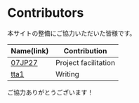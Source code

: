 Contributors
============================================
本サイトの整備にご協力いただいた皆様です。

| Name(link) | Contribution |
| --- | --- |
| [07JP27](https://github.com/07JP27) | Project facilitation |
| [tta1](https://github.com/caffisenna) | Writing |

ご協力ありがとうございます！